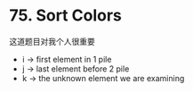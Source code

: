# 75. Sort Colors

这道题目对我个人很重要

- i -> first element in 1 pile
- j -> last element before 2 pile
- k -> the unknown element we are examining
